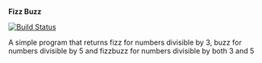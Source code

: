 **Fizz Buzz**

[![Build Status](https://travis-ci.org/iykeevans/fizzbuzz.svg?branch=master)](https://travis-ci.org/iykeevans/fizzbuzz)

A simple program that returns fizz for numbers divisible by 3, buzz for  numbers divisible by 5 and fizzbuzz for numbers divisible by both 3 and 5 